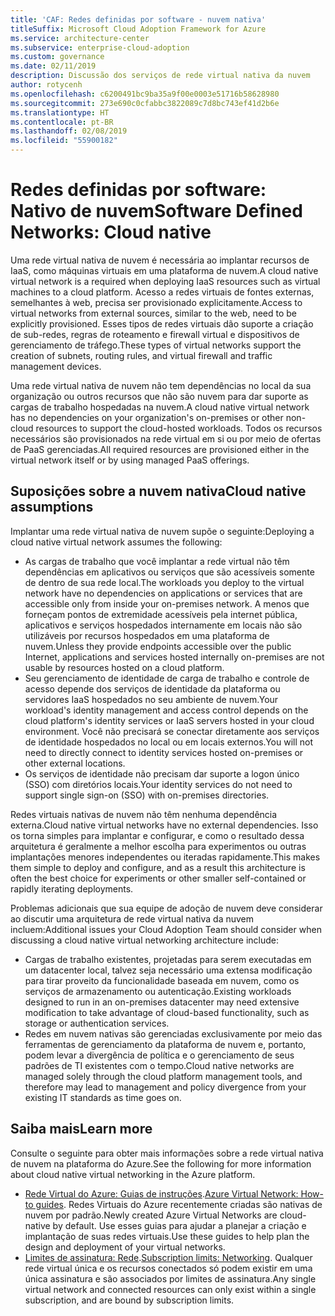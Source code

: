 ```yaml
---
title: 'CAF: Redes definidas por software - nuvem nativa'
titleSuffix: Microsoft Cloud Adoption Framework for Azure
ms.service: architecture-center
ms.subservice: enterprise-cloud-adoption
ms.custom: governance
ms.date: 02/11/2019
description: Discussão dos serviços de rede virtual nativa da nuvem
author: rotycenh
ms.openlocfilehash: c6200491bc9ba35a9f00e0003e51716b58628980
ms.sourcegitcommit: 273e690c0cfabbc3822089c7d8bc743ef41d2b6e
ms.translationtype: HT
ms.contentlocale: pt-BR
ms.lasthandoff: 02/08/2019
ms.locfileid: "55900182"
---
```

# <a name="software-defined-networks-cloud-native"></a><span data-ttu-id="28c71-103">Redes definidas por software: Nativo de nuvem</span><span class="sxs-lookup"><span data-stu-id="28c71-103">Software Defined Networks: Cloud native</span></span>

<span data-ttu-id="28c71-104">Uma rede virtual nativa de nuvem é necessária ao implantar recursos de IaaS, como máquinas virtuais em uma plataforma de nuvem.</span><span class="sxs-lookup"><span data-stu-id="28c71-104">A cloud native virtual network is a required when deploying IaaS resources such as virtual machines to a cloud platform.</span></span> <span data-ttu-id="28c71-105">Acesso a redes virtuais de fontes externas, semelhantes à web, precisa ser provisionado explicitamente.</span><span class="sxs-lookup"><span data-stu-id="28c71-105">Access to virtual networks from external sources, similar to the web, need to be explicitly provisioned.</span></span> <span data-ttu-id="28c71-106">Esses tipos de redes virtuais dão suporte a criação de sub-redes, regras de roteamento e firewall virtual e dispositivos de gerenciamento de tráfego.</span><span class="sxs-lookup"><span data-stu-id="28c71-106">These types of virtual networks support the creation of subnets, routing rules, and virtual firewall and traffic management devices.</span></span>

<span data-ttu-id="28c71-107">Uma rede virtual nativa de nuvem não tem dependências no local da sua organização ou outros recursos que não são nuvem para dar suporte as cargas de trabalho hospedadas na nuvem.</span><span class="sxs-lookup"><span data-stu-id="28c71-107">A cloud native virtual network has no dependencies on your organization's on-premises or other non-cloud resources to support the cloud-hosted workloads.</span></span> <span data-ttu-id="28c71-108">Todos os recursos necessários são provisionados na rede virtual em si ou por meio de ofertas de PaaS gerenciadas.</span><span class="sxs-lookup"><span data-stu-id="28c71-108">All required resources are provisioned either in the virtual network itself or by using managed PaaS offerings.</span></span>

## <a name="cloud-native-assumptions"></a><span data-ttu-id="28c71-109">Suposições sobre a nuvem nativa</span><span class="sxs-lookup"><span data-stu-id="28c71-109">Cloud native assumptions</span></span>

<span data-ttu-id="28c71-110">Implantar uma rede virtual nativa de nuvem supõe o seguinte:</span><span class="sxs-lookup"><span data-stu-id="28c71-110">Deploying a cloud native virtual network assumes the following:</span></span>

- <span data-ttu-id="28c71-111">As cargas de trabalho que você implantar a rede virtual não têm dependências em aplicativos ou serviços que são acessíveis somente de dentro de sua rede local.</span><span class="sxs-lookup"><span data-stu-id="28c71-111">The workloads you deploy to the virtual network have no dependencies on applications or services that are accessible only from inside your on-premises network.</span></span> <span data-ttu-id="28c71-112">A menos que forneçam pontos de extremidade acessíveis pela internet pública, aplicativos e serviços hospedados internamente em locais não são utilizáveis por recursos hospedados em uma plataforma de nuvem.</span><span class="sxs-lookup"><span data-stu-id="28c71-112">Unless they provide endpoints accessible over the public Internet, applications and services hosted internally on-premises are not usable by resources hosted on a cloud platform.</span></span>
- <span data-ttu-id="28c71-113">Seu gerenciamento de identidade de carga de trabalho e controle de acesso depende dos serviços de identidade da plataforma ou servidores IaaS hospedados no seu ambiente de nuvem.</span><span class="sxs-lookup"><span data-stu-id="28c71-113">Your workload's identity management and access control depends on the cloud platform's identity services or IaaS servers hosted in your cloud environment.</span></span> <span data-ttu-id="28c71-114">Você não precisará se conectar diretamente aos serviços de identidade hospedados no local ou em locais externos.</span><span class="sxs-lookup"><span data-stu-id="28c71-114">You will not need to directly connect to identity services hosted on-premises or other external locations.</span></span>
- <span data-ttu-id="28c71-115">Os serviços de identidade não precisam dar suporte a logon único (SSO) com diretórios locais.</span><span class="sxs-lookup"><span data-stu-id="28c71-115">Your identity services do not need to support single sign-on (SSO) with on-premises directories.</span></span>

<span data-ttu-id="28c71-116">Redes virtuais nativas de nuvem não têm nenhuma dependência externa.</span><span class="sxs-lookup"><span data-stu-id="28c71-116">Cloud native virtual networks have no external dependencies.</span></span> <span data-ttu-id="28c71-117">Isso os torna simples para implantar e configurar, e como o resultado dessa arquitetura é geralmente a melhor escolha para experimentos ou outras implantações menores independentes ou iteradas rapidamente.</span><span class="sxs-lookup"><span data-stu-id="28c71-117">This makes them simple to deploy and configure, and as a result this architecture is often the best choice for experiments or other smaller self-contained or rapidly iterating deployments.</span></span>

<span data-ttu-id="28c71-118">Problemas adicionais que sua equipe de adoção de nuvem deve considerar ao discutir uma arquitetura de rede virtual nativa da nuvem incluem:</span><span class="sxs-lookup"><span data-stu-id="28c71-118">Additional issues your Cloud Adoption Team should consider when discussing a cloud native virtual networking architecture include:</span></span>

- <span data-ttu-id="28c71-119">Cargas de trabalho existentes, projetadas para serem executadas em um datacenter local, talvez seja necessário uma extensa modificação para tirar proveito da funcionalidade baseada em nuvem, como os serviços de armazenamento ou autenticação.</span><span class="sxs-lookup"><span data-stu-id="28c71-119">Existing workloads designed to run in an on-premises datacenter may need extensive modification to take advantage of cloud-based functionality, such as storage or authentication services.</span></span>
- <span data-ttu-id="28c71-120">Redes em nuvem nativas são gerenciadas exclusivamente por meio das ferramentas de gerenciamento da plataforma de nuvem e, portanto, podem levar a divergência de política e o gerenciamento de seus padrões de TI existentes com o tempo.</span><span class="sxs-lookup"><span data-stu-id="28c71-120">Cloud native networks are managed solely through the cloud platform management tools, and therefore may lead to management and policy divergence from your existing IT standards as time goes on.</span></span>

## <a name="learn-more"></a><span data-ttu-id="28c71-121">Saiba mais</span><span class="sxs-lookup"><span data-stu-id="28c71-121">Learn more</span></span>

<span data-ttu-id="28c71-122">Consulte o seguinte para obter mais informações sobre a rede virtual nativa de nuvem na plataforma do Azure.</span><span class="sxs-lookup"><span data-stu-id="28c71-122">See the following for more information about cloud native virtual networking in the Azure platform.</span></span>

- <span data-ttu-id="28c71-123">[Rede Virtual do Azure: Guias de instruções](/azure/virtual-network/virtual-network-vnet-plan-design-arm).</span><span class="sxs-lookup"><span data-stu-id="28c71-123">[Azure Virtual Network: How-to guides](/azure/virtual-network/virtual-network-vnet-plan-design-arm).</span></span> <span data-ttu-id="28c71-124">Redes Virtuais do Azure recentemente criadas são nativas de nuvem por padrão.</span><span class="sxs-lookup"><span data-stu-id="28c71-124">Newly created Azure Virtual Networks are cloud-native by default.</span></span> <span data-ttu-id="28c71-125">Use esses guias para ajudar a planejar a criação e implantação de suas redes virtuais.</span><span class="sxs-lookup"><span data-stu-id="28c71-125">Use these guides to help plan the design and deployment of your virtual networks.</span></span>
- <span data-ttu-id="28c71-126">[Limites de assinatura: Rede](/azure/azure-subscription-service-limits?toc=%2fazure%2fvirtual-network%2ftoc.json#networking-limits).</span><span class="sxs-lookup"><span data-stu-id="28c71-126">[Subscription limits: Networking](/azure/azure-subscription-service-limits?toc=%2fazure%2fvirtual-network%2ftoc.json#networking-limits).</span></span> <span data-ttu-id="28c71-127">Qualquer rede virtual única e os recursos conectados só podem existir em uma única assinatura e são associados por limites de assinatura.</span><span class="sxs-lookup"><span data-stu-id="28c71-127">Any single virtual network and connected resources can only exist within a single subscription, and are bound by subscription limits.</span></span>

